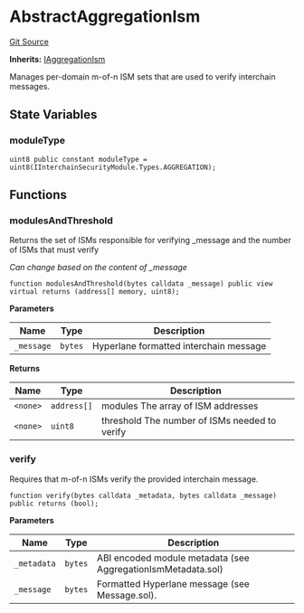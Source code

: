 # AbstractAggregationIsm
[Git Source](https://github.com/hyperlane-xyz/hyperlane-monorepo/blob/60f321f452052881dce4e22999022e11fc117456/contracts/isms/aggregation/AbstractAggregationIsm.sol)

**Inherits:**
[IAggregationIsm](/contracts/interfaces/isms/IAggregationIsm.sol/interface.IAggregationIsm.md)

Manages per-domain m-of-n ISM sets that are used to verify
interchain messages.


## State Variables
### moduleType

```solidity
uint8 public constant moduleType = uint8(IInterchainSecurityModule.Types.AGGREGATION);
```


## Functions
### modulesAndThreshold

Returns the set of ISMs responsible for verifying _message
and the number of ISMs that must verify

*Can change based on the content of _message*


```solidity
function modulesAndThreshold(bytes calldata _message) public view virtual returns (address[] memory, uint8);
```
**Parameters**

|Name|Type|Description|
|----|----|-----------|
|`_message`|`bytes`|Hyperlane formatted interchain message|

**Returns**

|Name|Type|Description|
|----|----|-----------|
|`<none>`|`address[]`|modules The array of ISM addresses|
|`<none>`|`uint8`|threshold The number of ISMs needed to verify|


### verify

Requires that m-of-n ISMs verify the provided interchain message.


```solidity
function verify(bytes calldata _metadata, bytes calldata _message) public returns (bool);
```
**Parameters**

|Name|Type|Description|
|----|----|-----------|
|`_metadata`|`bytes`|ABI encoded module metadata (see AggregationIsmMetadata.sol)|
|`_message`|`bytes`|Formatted Hyperlane message (see Message.sol).|


